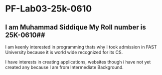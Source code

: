 # PF-Lab03-25k-0610
## I am Muhammad Siddique My Roll number is 25K-0610##

I am keenly interested in programming thats why I took admission in FAST University because it is world wide recognized for its CS.

I have interests in creating applications, websites though i have not yet created any because I am from Intermediate Background.

